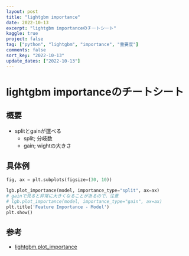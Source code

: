 ```yaml
---
layout: post
title: "lightgbm importance"
date: 2022-10-13
excerpt: "lightgbm importanceのチートシート"
kaggle: true
project: false
tag: ["python", "lightgbm", "importance", "重要度"]
comments: false
sort_key: "2022-10-13"
update_dates: ["2022-10-13"]
---
```



# lightgbm importanceのチートシート

## 概要
 - splitとgainが選べる
   - split; 分岐数
   - gain; wightの大きさ

## 具体例

```python
fig, ax = plt.subplots(figsize=(30, 10))

lgb.plot_importance(model, importance_type="split", ax=ax)
# gainで見ると非常に大きくなることがあるので、注意
# lgb.plot_importance(model, importance_type="gain", ax=ax)
plt.title('Feature Importance - Model')
plt.show()
```

## 参考
 - [lightgbm.plot_importance](https://lightgbm.readthedocs.io/en/latest/pythonapi/lightgbm.plot_importance.html#lightgbm-plot-importance)
